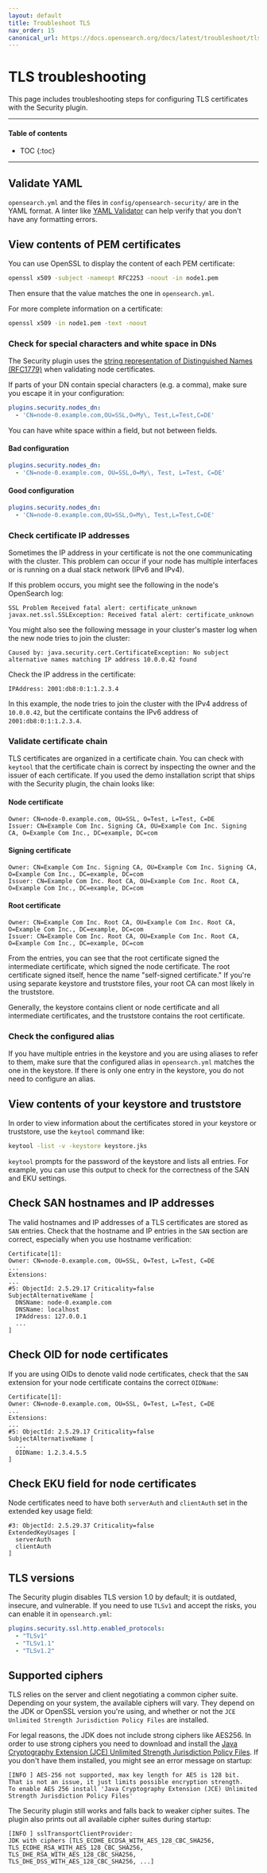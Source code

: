 ```yaml
---
layout: default
title: Troubleshoot TLS
nav_order: 15
canonical_url: https://docs.opensearch.org/docs/latest/troubleshoot/tls/
---
```


# TLS troubleshooting

This page includes troubleshooting steps for configuring TLS certificates with the Security plugin.


---

#### Table of contents
- TOC
{:toc}


---


## Validate YAML

`opensearch.yml` and the files in `config/opensearch-security/` are in the YAML format. A linter like [YAML Validator](https://codebeautify.org/yaml-validator) can help verify that you don't have any formatting errors.


## View contents of PEM certificates

You can use OpenSSL to display the content of each PEM certificate:

```bash
openssl x509 -subject -nameopt RFC2253 -noout -in node1.pem
```

Then ensure that the value matches the one in `opensearch.yml`.

For more complete information on a certificate:

```bash
openssl x509 -in node1.pem -text -noout
```


### Check for special characters and white space in DNs

The Security plugin uses the [string representation of Distinguished Names (RFC1779)](https://www.ietf.org/rfc/rfc1779.txt) when validating node certificates.

If parts of your DN contain special characters (e.g. a comma), make sure you escape it in your configuration:

```yml
plugins.security.nodes_dn:
  - 'CN=node-0.example.com,OU=SSL,O=My\, Test,L=Test,C=DE'
```

You can have white space within a field, but not between fields.

#### Bad configuration

```yml
plugins.security.nodes_dn:
  - 'CN=node-0.example.com, OU=SSL,O=My\, Test, L=Test, C=DE'
```

#### Good configuration

```yml
plugins.security.nodes_dn:
  - 'CN=node-0.example.com,OU=SSL,O=My\, Test,L=Test,C=DE'
```


### Check certificate IP addresses

Sometimes the IP address in your certificate is not the one communicating with the cluster. This problem can occur if your node has multiple interfaces or is running on a dual stack network (IPv6 and IPv4).

If this problem occurs, you might see the following in the node's OpenSearch log:

```
SSL Problem Received fatal alert: certificate_unknown javax.net.ssl.SSLException: Received fatal alert: certificate_unknown
```

You might also see the following message in your cluster's master log when the new node tries to join the cluster:

```
Caused by: java.security.cert.CertificateException: No subject alternative names matching IP address 10.0.0.42 found
```

Check the IP address in the certificate:

```
IPAddress: 2001:db8:0:1:1.2.3.4
```

In this example, the node tries to join the cluster with the IPv4 address of `10.0.0.42`, but the certificate contains the IPv6 address of `2001:db8:0:1:1.2.3.4`.


### Validate certificate chain

TLS certificates are organized in a certificate chain. You can check with `keytool` that the certificate chain is correct by inspecting the owner and the issuer of each certificate. If you used the demo installation script that ships with the Security plugin, the chain looks like:

#### Node certificate

```
Owner: CN=node-0.example.com, OU=SSL, O=Test, L=Test, C=DE
Issuer: CN=Example Com Inc. Signing CA, OU=Example Com Inc. Signing CA, O=Example Com Inc., DC=example, DC=com
```

#### Signing certificate

```
Owner: CN=Example Com Inc. Signing CA, OU=Example Com Inc. Signing CA, O=Example Com Inc., DC=example, DC=com
Issuer: CN=Example Com Inc. Root CA, OU=Example Com Inc. Root CA, O=Example Com Inc., DC=example, DC=com
```

#### Root certificate

```
Owner: CN=Example Com Inc. Root CA, OU=Example Com Inc. Root CA, O=Example Com Inc., DC=example, DC=com
Issuer: CN=Example Com Inc. Root CA, OU=Example Com Inc. Root CA, O=Example Com Inc., DC=example, DC=com
```

From the entries, you can see that the root certificate signed the intermediate certificate, which signed the node certificate. The root certificate signed itself, hence the name "self-signed certificate." If you're using separate keystore and truststore files, your root CA can most likely in the truststore.

Generally, the keystore contains client or node certificate and all intermediate certificates, and the truststore contains the root certificate.


### Check the configured alias

If you have multiple entries in the keystore and you are using aliases to refer to them, make sure that the configured alias in `opensearch.yml` matches the one in the keystore. If there is only one entry in the keystore, you do not need to configure an alias.


## View contents of your keystore and truststore

In order to view information about the certificates stored in your keystore or truststore, use the `keytool` command like:

```bash
keytool -list -v -keystore keystore.jks
```

`keytool` prompts for the password of the keystore and lists all entries. For example, you can use this output to check for the correctness of the SAN and EKU settings.


## Check SAN hostnames and IP addresses

The valid hostnames and IP addresses of a TLS certificates are stored as `SAN` entries. Check that the hostname and IP entries in the `SAN` section are correct, especially when you use hostname verification:

```
Certificate[1]:
Owner: CN=node-0.example.com, OU=SSL, O=Test, L=Test, C=DE
...
Extensions:
...
#5: ObjectId: 2.5.29.17 Criticality=false
SubjectAlternativeName [
  DNSName: node-0.example.com
  DNSName: localhost
  IPAddress: 127.0.0.1
  ...
]
```


## Check OID for node certificates

If you are using OIDs to denote valid node certificates, check that the `SAN` extension for your node certificate contains the correct `OIDName`:

```
Certificate[1]:
Owner: CN=node-0.example.com, OU=SSL, O=Test, L=Test, C=DE
...
Extensions:
...
#5: ObjectId: 2.5.29.17 Criticality=false
SubjectAlternativeName [
  ...
  OIDName: 1.2.3.4.5.5
]
```


## Check EKU field for node certificates

Node certificates need to have both `serverAuth` and `clientAuth` set in the extended key usage field:

```
#3: ObjectId: 2.5.29.37 Criticality=false
ExtendedKeyUsages [
  serverAuth
  clientAuth
]
```


## TLS versions

The Security plugin disables TLS version 1.0 by default; it is outdated, insecure, and vulnerable. If you need to use `TLSv1` and accept the risks, you can enable it in `opensearch.yml`:

```yml
plugins.security.ssl.http.enabled_protocols:
  - "TLSv1"
  - "TLSv1.1"
  - "TLSv1.2"
```


## Supported ciphers

TLS relies on the server and client negotiating a common cipher suite. Depending on your system, the available ciphers will vary. They depend on the JDK or OpenSSL version you're using, and  whether or not the `JCE Unlimited Strength Jurisdiction Policy Files` are installed.

For legal reasons, the JDK does not include strong ciphers like AES256. In order to use strong ciphers you need to download and install the [Java Cryptography Extension (JCE) Unlimited Strength Jurisdiction Policy Files](https://www.oracle.com/java/technologies/javase-jce8-downloads.html). If you don't have them installed, you might see an error message on startup:

```
[INFO ] AES-256 not supported, max key length for AES is 128 bit.
That is not an issue, it just limits possible encryption strength.
To enable AES 256 install 'Java Cryptography Extension (JCE) Unlimited Strength Jurisdiction Policy Files'
```

The Security plugin still works and falls back to weaker cipher suites. The plugin also prints out all available cipher suites during startup:

```
[INFO ] sslTransportClientProvider:
JDK with ciphers [TLS_ECDHE_ECDSA_WITH_AES_128_CBC_SHA256, TLS_ECDHE_RSA_WITH_AES_128_CBC_SHA256, TLS_DHE_RSA_WITH_AES_128_CBC_SHA256,
TLS_DHE_DSS_WITH_AES_128_CBC_SHA256, ...]
```
